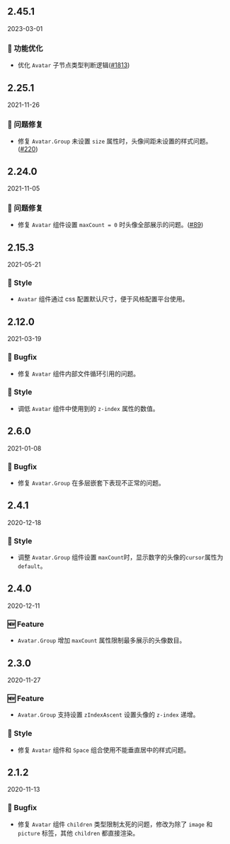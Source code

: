 ## 2.45.1

2023-03-01

### 💎 功能优化

- 优化 `Avatar` 子节点类型判断逻辑([#1813](https://github.com/arco-design/arco-design/pull/1813))

## 2.25.1

2021-11-26

### 🐛 问题修复

- 修复 `Avatar.Group` 未设置 `size` 属性时，头像间距未设置的样式问题。([#220](https://github.com/arco-design/arco-design/pull/220))

## 2.24.0

2021-11-05

### 🐛 问题修复

- 修复 `Avatar` 组件设置 `maxCount = 0` 时头像全部展示的问题。([#89](https://github.com/arco-design/arco-design/pull/89))

## 2.15.3

2021-05-21

### 💅 Style

- `Avatar` 组件通过 css 配置默认尺寸，便于风格配置平台使用。



## 2.12.0

2021-03-19

### 🐛 Bugfix

- 修复 `Avatar` 组件内部文件循环引用的问题。

### 💅 Style

- 调低 `Avatar` 组件中使用到的 `z-index` 属性的数值。

## 2.6.0

2021-01-08

### 🐛 Bugfix

- 修复 `Avatar.Group` 在多层嵌套下表现不正常的问题。

## 2.4.1

2020-12-18

### 💅 Style

- 调整 `Avatar.Group` 组件设置 `maxCount`时，显示数字的头像的`cursor`属性为`default`。

## 2.4.0

2020-12-11

### 🆕 Feature

- `Avatar.Group` 增加 `maxCount` 属性限制最多展示的头像数目。



## 2.3.0

2020-11-27

### 🆕 Feature

- `Avatar.Group` 支持设置 `zIndexAscent` 设置头像的 `z-index` 递增。

### 💅 Style

- 修复 `Avatar` 组件和 `Space` 组合使用不能垂直居中的样式问题。

## 2.1.2

2020-11-13

### 🐛 Bugfix

- 修复 `Avatar` 组件 `children` 类型限制太死的问题，修改为除了 `image` 和 `picture` 标签，其他 `children` 都直接渲染。

